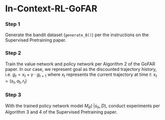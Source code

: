 # In-Context-RL-GoFAR
### Step 1
Generate the bandit dataset (`generate_B()`) per the instructions on the Supervised Pretraining paper.
### Step 2
Train the value network and policy network per Algorithm 2 of the GoFAR paper. In our case, we represent goal as the discounted trajectory history, i.e. $g_t=x_t+\gamma\cdot g_{t+1}$ where $x_t$ represents the current trajectory at time $t$: $x_t=(s_t,a_t,r_t)$
### Step 3
With the trained policy network model $M_\theta(·|s_h, D)$, conduct experiments per Algorithm 3 and 4 of the Supervised Pretraining paper.
